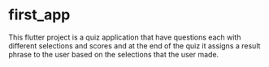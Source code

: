 # first_app

This flutter project is a quiz application that have questions each with different selections and scores and at the end of the quiz it assigns a result phrase to the user based on the selections that the user made.
